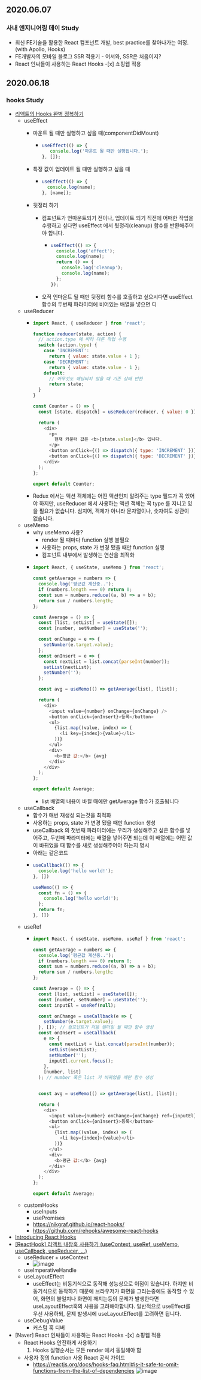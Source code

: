
## 2020.06.07
### 사내 엔지니어링 데이 Study
- 최신 FE기술을 활용한 React 컴포넌트 개발, best practice를 찾아나가는 여정. (with Apollo, Hooks)
- FE개발자의 모바일 블로그 SSR 적용기 - 어서와, SSR은 처음이지?
- React 인싸들이 사용하는 React Hooks -[x] 쇼핑웹 적용

## 2020.06.18
### hooks Study
- [리액트의 Hooks 완벽 정복하기](https://velog.io/@velopert/react-hooks#23-%EB%92%B7%EC%A0%95%EB%A6%AC-%ED%95%98%EA%B8%B0)
   * useEffect
       * 마운트 될 때만 실행하고 싶을 때(componentDidMount)

         * ``` javascript 
           useEffect(() => {
              console.log('마운트 될 때만 실행됩니다.');
           }, []);
           ```

       *  특정 값이 업데이트 될 때만 실행하고 싶을 때
           *   ``` javascript
               useEffect(() => {
                 console.log(name);
               }, [name]);

       * 뒷정리 하기
           * 컴포넌트가 언마운트되기 전이나, 업데이트 되기 직전에 어떠한 작업을 수행하고 싶다면 useEffect 에서 뒷정리(cleanup) 함수를 반환해주어야 합니다.
               * ``` javascript
                 useEffect(() => {
                   console.log('effect');
                   console.log(name);
                   return () => {
                     console.log('cleanup');
                     console.log(name);
                   };
                 });
                 ```
           * 오직 언마운트 될 때만 뒷정리 함수를 호출하고 싶으시다면 useEffect 함수의 두번째 파라미터에 비어있는 배열을 넣으면 디
   * useReducer
       * ``` javascript 
         import React, { useReducer } from 'react';

         function reducer(state, action) {
           // action.type 에 따라 다른 작업 수행
           switch (action.type) {
             case 'INCREMENT':
               return { value: state.value + 1 };
             case 'DECREMENT':
               return { value: state.value - 1 };
             default:
               // 아무것도 해당되지 않을 때 기존 상태 반환
               return state;
           }
         }

         const Counter = () => {
           const [state, dispatch] = useReducer(reducer, { value: 0 });

           return (
             <div>
               <p>
                 현재 카운터 값은 <b>{state.value}</b> 입니다.
               </p>
               <button onClick={() => dispatch({ type: 'INCREMENT' })}>+1</button>
               <button onClick={() => dispatch({ type: 'DECREMENT' })}>-1</button>
             </div>
           );
         };

         export default Counter;
         ```
       * Redux 에서는 액션 객체에는 어떤 액션인지 알려주는 type 필드가 꼭 있어야 하지만, useReducer 에서 사용하는 액션 객체는 꼭 type 를 지니고 있을 필요가 없습니다. 심지어, 객체가 아니라 문자열이나, 숫자여도 상관이 없습니다.
   * useMemo
       * why useMemo 사용?
         - render 될 때마다 function 실행 불필요
         - 사용하는 props, state 가 변경 됐을 때만 function 실행
         * 컴포넌트 내부에서 발생하는 연산을 최적화
       * ``` javascript 
         import React, { useState, useMemo } from 'react';

         const getAverage = numbers => {
           console.log('평균값 계산중..');
           if (numbers.length === 0) return 0;
           const sum = numbers.reduce((a, b) => a + b);
           return sum / numbers.length;
         };

         const Average = () => {
           const [list, setList] = useState([]);
           const [number, setNumber] = useState('');

           const onChange = e => {
             setNumber(e.target.value);
           };
           const onInsert = e => {
             const nextList = list.concat(parseInt(number));
             setList(nextList);
             setNumber('');
           };

           const avg = useMemo(() => getAverage(list), [list]);

           return (
             <div>
               <input value={number} onChange={onChange} />
               <button onClick={onInsert}>등록</button>
               <ul>
                 {list.map((value, index) => (
                   <li key={index}>{value}</li>
                 ))}
               </ul>
               <div>
                 <b>평균 값:</b> {avg}
               </div>
             </div>
           );
         };

         export default Average;
         ```
           * list 배열의 내용이 바뀔 때에만 getAverage 함수가 호출됩니다
   * useCallback
       * 함수가 매번 재생성 되는것을 최적화
       * 사용하는 props, state 가 변경 됐을 때만 function 생성
       * useCallback 의 첫번째 파라미터에는 우리가 생성해주고 싶은 함수를 넣어주고, 두번째 파라미터에는 배열을 넣어주면 되는데 이 배열에는 어떤 값이 바뀌었을 때 함수를 새로 생성해주어야 하는지 명시
       * 아래는 같은코드
       * ``` javascript 
         useCallback(() => {
           console.log('hello world!');
         }, [])

         useMemo(() => {
           const fn = () => {
             console.log('hello world!');
           };
           return fn;
         }, [])
         ```
   * useRef
       * ``` javascript 
         import React, { useState, useMemo, useRef } from 'react';

         const getAverage = numbers => {
           console.log('평균값 계산중..');
           if (numbers.length === 0) return 0;
           const sum = numbers.reduce((a, b) => a + b);
           return sum / numbers.length;
         };

         const Average = () => {
           const [list, setList] = useState([]);
           const [number, setNumber] = useState('');
           const inputEl = useRef(null);

           const onChange = useCallback(e => {
             setNumber(e.target.value);
           }, []); // 컴포넌트가 처음 렌더링 될 때만 함수 생성
           const onInsert = useCallback(
             e => {
               const nextList = list.concat(parseInt(number));
               setList(nextList);
               setNumber('');
               inputEl.current.focus();
             },
             [number, list]
           ); // number 혹은 list 가 바뀌었을 때만 함수 생성


           const avg = useMemo(() => getAverage(list), [list]);

           return (
             <div>
               <input value={number} onChange={onChange} ref={inputEl} />
               <button onClick={onInsert}>등록</button>
               <ul>
                 {list.map((value, index) => (
                   <li key={index}>{value}</li>
                 ))}
               </ul>
               <div>
                 <b>평균 값:</b> {avg}
               </div>
             </div>
           );
         };

         export default Average;
         ```
   * customHooks
       * useInputs
       * usePromises
       * https://nikgraf.github.io/react-hooks/
       * https://github.com/rehooks/awesome-react-hooks
- [Introducing React Hooks](https://john015.github.io/introducing-react-hooks)
- [[ReactHook] 리액트 내장훅 사용하기 (useContext, useRef, useMemo, useCallback, useReducer, ...)](https://velog.io/@kwonh/ReactHook-%EB%A6%AC%EC%95%A1%ED%8A%B8-%EB%82%B4%EC%9E%A5%ED%9B%85-%EC%82%AC%EC%9A%A9%ED%95%98%EA%B8%B0-useContext-useRef-useMemo-useCallback-useReducer-)
   - useReducer + useContext
      - ![image](https://user-images.githubusercontent.com/20143765/84997616-c7dce580-b189-11ea-8d39-480644aad248.png)
   - useImperativeHandle
   - useLayoutEffect
      - useEffect는 비동기식으로 동작해 성능상으로 이점이 있습니다. 하지만 비동기식으로 동작하기 때문에 브라우저가 화면을 그리는중에도 동작할 수 있어, 화면의 불일치나 화면이 깨지는등의 문제가 발생한다면 useLayoutEffect훅의 사용을 고려해야합니다. 일반적으로 useEffect를 우선 사용하되, 문제 발생시에 useLayoutEffect를 고려하면 됩니다.
   - useDebugValue 
      - 커스텀 훅 디버
- [Naver] React 인싸들이 사용하는 React Hooks -[x] 쇼핑웹 적용
   - React Hooks 안전하게 사용하기
      1. Hooks 실행순서는 모든 render 에서 동일해야 함
   - 사용자 정의 function 사용 React 공식 가이드
      - https://reactjs.org/docs/hooks-faq.html#is-it-safe-to-omit-functions-from-the-list-of-dependencies
      ![image](https://user-images.githubusercontent.com/20143765/85001773-0d4fe180-b18f-11ea-9102-ee427ad65aca.png)

